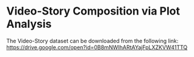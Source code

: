 # Video-Story Composition via Plot Analysis

The Video-Story dataset can be downloaded from the following link:
https://drive.google.com/open?id=0B8mNWIhARtAYajFpLXZKVW41TTQ
